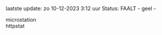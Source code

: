 laatste update: 
zo 10-12-2023  3:12   uur 
Status: FAALT - geel - 
<div class="service Y">microstation</div><div class="service G">httpstat</div>